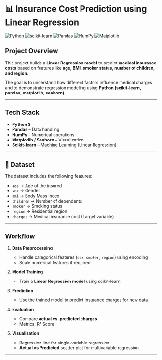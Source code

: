 # 📊 Insurance Cost Prediction using Linear Regression

![Python](https://img.shields.io/badge/Python-🐍-3776AB?logo=python&logoColor=white)
![scikit-learn](https://img.shields.io/badge/scikit--learn-Data%20Modeling-F7931E?logo=scikitlearn&logoColor=white)
![Pandas](https://img.shields.io/badge/Pandas-Data%20Analysis-150458?logo=pandas&logoColor=white)
![NumPy](https://img.shields.io/badge/NumPy-Numerical%20Computing-013243?logo=numpy&logoColor=white)
![Matplotlib](https://img.shields.io/badge/Matplotlib-Data%20Viz-11557C?logo=plotly&logoColor=white)


##  Project Overview
This project builds a **Linear Regression model** to predict **medical insurance costs** based on features like **age, BMI, smoker status, number of children, and region**.  

The goal is to understand how different factors influence medical charges and to demonstrate regression modeling using **Python (scikit-learn, pandas, matplotlib, seaborn)**.

---

##  Tech Stack
- **Python 3**
- **Pandas** – Data handling  
- **NumPy** – Numerical operations  
- **Matplotlib / Seaborn** – Visualization  
- **Scikit-learn** – Machine Learning (Linear Regression)  

---

## 📂 Dataset
The dataset includes the following features:
- `age` → Age of the insured  
- `sex` → Gender  
- `bmi` → Body Mass Index  
- `children` → Number of dependents  
- `smoker` → Smoking status  
- `region` → Residential region  
- `charges` → Medical insurance cost (Target variable)  

---

##  Workflow
1. **Data Preprocessing**
   - Handle categorical features (`sex`, `smoker`, `region`) using encoding  
   - Scale numerical features if required  

2. **Model Training**
   - Train a **Linear Regression model** using scikit-learn  

3. **Prediction**
   - Use the trained model to predict insurance charges for new data  

4. **Evaluation**
   - Compare **actual vs. predicted charges**  
   - Metrics: R² Score

5. **Visualization**
   - Regression line for single-variable regression  
   - **Actual vs Predicted** scatter plot for multivariable regression  

---
